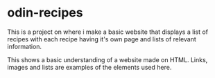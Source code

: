 # odin-recipes
This is a project on where i make a basic website that displays a list of recipes
with each recipe having it's own page and lists of relevant information.

This shows a basic understanding of a website made on HTML. Links, images and lists are examples of the elements used here.
